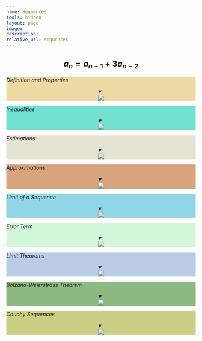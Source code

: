 ```yaml
---
name: Sequences
tools: hidden
layout: page
image: 
description:
relative_url: sequences
---
```


## $$a_{n}=a_{n-1}+3a_{n-2}$$
<div style='background-color:#edd9a3'><p class="coolerparagraph"><em>Definition and Properties</em></p>
<details open style="text-align:center"><summary markdown="span" class="notriangle"></summary>
<img src="../../assets/sequences/sequence-definition.svg">
</details>
</div>
<div style='background-color:#72e1d1'><p class="coolerparagraph"><em>Inequalities</em></p>
<details open style="text-align:center"><summary markdown="span" class="notriangle"></summary>
<a href="../../assets/sequences/clean-report-inequalities.pdf"><img src="../../assets/sequences/inequalities.svg"></a>
</details>
</div>
<div style='background-color:#e4e3d3'><p class="coolerparagraph"><em>Estimations</em></p>
<details open style="text-align:center"><summary markdown="span" class="notriangle"></summary>
<img src="../../assets/sequences/estimations.svg">
</details>
</div>
<div style='background-color:#D8A47F'><p class="coolerparagraph"><em>Approximations</em></p>
<details open style="text-align:center"><summary markdown="span" class="notriangle"></summary>
<img src="../../assets/sequences/approximations.svg">
</details>
</div>
<div style='background-color:#92D5E6'><p class="coolerparagraph"><em>Limit of a Sequence</em></p>
<details open style="text-align:center"><summary markdown="span" class="notriangle"></summary>
<img src="../../assets/sequences/limit-of-a-sequence.svg">
</details>
</div>
<div style='background-color:#D3F6DB'><p class="coolerparagraph"><em>Error Term</em></p>
<details open style="text-align:center"><summary markdown="span" class="notriangle"></summary>
<img src="../../assets/sequences/error-term.svg">
</details>
</div>
<div style='background-color:#BBCDE5'><p class="coolerparagraph"><em>Limit Theorems</em></p>
<details open style="text-align:center"><summary markdown="span" class="notriangle"></summary>
<img src="../../assets/sequences/limit-theorems.svg">
</details>
</div>
<div style='background-color:#8CBA80'><p class="coolerparagraph"><em>Bolzano-Weierstrass Theorem</em></p>
<details open style="text-align:center"><summary markdown="span" class="notriangle"></summary>
<img src="../../assets/sequences/bolzano-weierstrass.svg">
</details>
</div>
<div style='background-color:#CACF85'><p class="coolerparagraph"><em>Cauchy Sequences</em></p>
<details open style="text-align:center"><summary markdown="span" class="notriangle"></summary>
<img src="../../assets/sequences/cauchy-sequence.svg">
</details>
</div>
<br>
